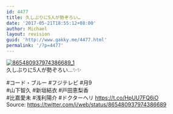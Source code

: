 ```yaml
---
id: 4477
title: 久しぶりに5人が勢ぞろい…
date: '2017-05-21T18:55:12+08:00'
author: Michael
layout: revision
guid: 'http://www.gakky.me/4477.html'
permalink: '/?p=4477'
---
```


[![865480937974386689_1](http://www.yui-aragaki.org/wp-content/uploads/2017/05/865480937974386689_1.jpg)](http://www.yui-aragaki.org/wp-content/uploads/2017/05/865480937974386689_1.jpg)  
久しぶりに5人が勢ぞろい…✨✨

\#コード・ブルー #フジテレビ #月9  
\#山下智久 #新垣結衣 #戸田恵梨香  
\#比嘉愛未 #浅利陽介 #ドクターヘリ https://t.co/HpUU7FQ6iO  
Source: <https://twitter.com/i/web/status/865480937974386689>